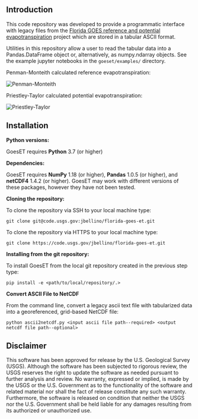 Introduction
-----------------------------------------------

This code repository was developed to provide a programmatic interface with legacy files from the [Florida GOES reference and potential evapotranspiration][1] project which are stored in a tabular ASCII format.

Utilities in this repository allow a user to read the tabular data into a Pandas.DataFrame object or, alternatively, as numpy.ndarray objects. See the example jupyter notebooks in the `goeset/examples/` directory.

Penman-Monteith calculated reference evapotranspiration:

![Penman-Monteith](img/penman-monteith_ETo.png?raw=true)

Priestley-Taylor calculated potential evapotranspiration:

![Priestley-Taylor](img/priestley-taylor_PET.png?raw=true)


Installation
-----------------------------------------------

**Python versions:**

GoesET requires **Python** 3.7 (or higher)


**Dependencies:**

GoesET requires **NumPy** 1.18 (or higher), **Pandas** 1.0.5 (or higher), and **netCDF4** 1.4.2 (or higher). GoesET may work with different versions of these packages, however they have not been tested.


**Cloning the repository:**

To clone the repository via SSH to your local machine type:
    
    git clone git@code.usgs.gov:jbellino/florida-goes-et.git
    
To clone the repository via HTTPS to your local machine type:

    git clone https://code.usgs.gov/jbellino/florida-goes-et.git


**Installing from the git repository:**

To install GoesET from the local git repository created in the previous step type:

    pip install -e <path/to/local/repository/.>

**Convert ASCII File to NetCDF**

From the command line, convert a legacy ascii text file with tabularized data into a georeferenced, grid-based NetCDF file:

    python ascii2netcdf.py <input ascii file path--required> <output netcdf file path--optional>

Disclaimer
----------

This software has been approved for release by the U.S. Geological Survey
(USGS). Although the software has been subjected to rigorous review, the USGS
reserves the right to update the software as needed pursuant to further analysis
and review. No warranty, expressed or implied, is made by the USGS or the U.S.
Government as to the functionality of the software and related material nor
shall the fact of release constitute any such warranty. Furthermore, the
software is released on condition that neither the USGS nor the U.S. Government
shall be held liable for any damages resulting from its authorized or
unauthorized use.

[1]: https://www.usgs.gov/centers/car-fl-water/science/reference-and-potential-evapotranspiration
